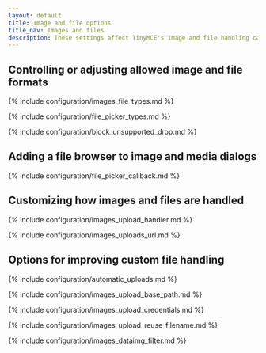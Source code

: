 ```yaml
---
layout: default
title: Image and file options
title_nav: Images and files
description: These settings affect TinyMCE's image and file handling capabilities.
---
```


## Controlling or adjusting allowed image and file formats

{% include configuration/images_file_types.md %}

{% include configuration/file_picker_types.md %}

{% include configuration/block_unsupported_drop.md %}

## Adding a file browser to image and media dialogs

{% include configuration/file_picker_callback.md %}

## Customizing how images and files are handled

{% include configuration/images_upload_handler.md %}

{% include configuration/images_uploads_url.md %}

## Options for improving custom file handling

{% include configuration/automatic_uploads.md %}

{% include configuration/images_upload_base_path.md %}

{% include configuration/images_upload_credentials.md %}

{% include configuration/images_upload_reuse_filename.md %}

{% include configuration/images_dataimg_filter.md %}

